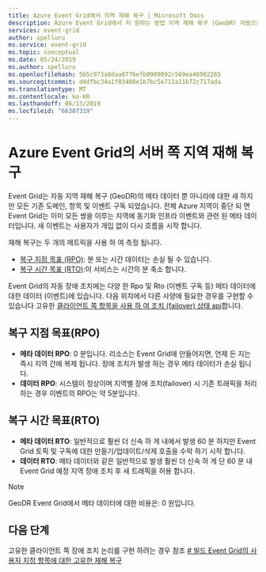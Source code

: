 ```yaml
---
title: Azure Event Grid에서 지역 재해 복구 | Microsoft Docs
description: Azure Event Grid에서 지 원하는 방법 지역 재해 복구 (GeoDR) 자동으로 설명 합니다.
services: event-grid
author: spelluru
ms.service: event-grid
ms.topic: conceptual
ms.date: 05/24/2019
ms.author: spelluru
ms.openlocfilehash: 5b5c973a8daa8776efb0909092c569ea46902265
ms.sourcegitcommit: d4dfbc34a1f03488e1b7bc5e711a11b72c717ada
ms.translationtype: MT
ms.contentlocale: ko-KR
ms.lasthandoff: 06/13/2019
ms.locfileid: "66307319"
---
```

# <a name="server-side-geo-disaster-recovery-in-azure-event-grid"></a>Azure Event Grid의 서버 쪽 지역 재해 복구
Event Grid는 자동 지역 재해 복구 (GeoDR)의 메타 데이터 뿐 아니라에 대한 새 하지만 모든 기존 도메인, 항목 및 이벤트 구독 되었습니다. 전체 Azure 지역이 중단 되 면 Event Grid는 이미 모든 쌍을 이루는 지역에 동기화 인프라 이벤트와 관련 된 메타 데이터입니다. 새 이벤트는 사용자가 개입 없이 다시 흐름을 시작 합니다. 

재해 복구는 두 개의 메트릭을 사용 하 여 측정 됩니다.

- [복구 지점 목표 (RPO)](https://en.wikipedia.org/wiki/Disaster_recovery#Recovery_Point_Objective): 분 또는 시간 데이터는 손실 될 수 있습니다.
- [복구 시간 목표 (RTO)](https://en.wikipedia.org/wiki/Disaster_recovery#Recovery_time_objective):이 서비스는 시간의 분 축소 합니다.

Event Grid의 자동 장애 조치에는 다양 한 Rpo 및 Rto (이벤트 구독 등) 메타 데이터에 대한 데이터 (이벤트)에 있습니다. 다음 위치에서 다른 사양에 필요한 경우를 구현할 수 있습니다 고유한 [클라이언트 쪽 항목을 사용 하 여 조치 (failover) 상태 api](custom-disaster-recovery.md)합니다.

## <a name="recovery-point-objective-rpo"></a>복구 지점 목표(RPO)
- **메타 데이터 RPO**: 0 분입니다. 리소스는 Event Grid에 만들어지면, 언제 든 지는 즉시 지역 간에 복제 됩니다. 장애 조치가 발생 하는 경우 메타 데이터가 손실 됩니다.
- **데이터 RPO**: 시스템이 정상이며 지역별 장애 조치(failover) 시 기존 트래픽을 처리하는 경우 이벤트의 RPO는 약 5분입니다.

## <a name="recovery-time-objective-rto"></a>복구 시간 목표(RTO)
- **메타 데이터 RTO**: 일반적으로 훨씬 더 신속 하 게 내에서 발생 60 분 하지만 Event Grid 토픽 및 구독에 대한 만들기/업데이트/삭제 호출을 수락 하기 시작 합니다.
- **데이터 RTO**: 메타 데이터와 같은 일반적으로 발생 훨씬 더 신속 하 게 단 60 분 내 Event Grid 예정 지역 장애 조치 후 새 트래픽을 허용 합니다.

> [!NOTE]
> GeoDR Event Grid에서 메타 데이터에 대한 비용은: 0 원입니다.


## <a name="next-steps"></a>다음 단계
고유한 클라이언트 쪽 장애 조치 논리를 구현 하려는 경우 참조 [# 빌드 Event Grid의 사용자 지정 항목에 대한 고유한 재해 복구](custom-disaster-recovery.md)
